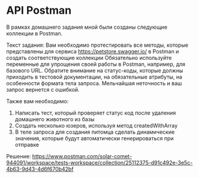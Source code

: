 # API Postman

В рамках домашнего задания мной были созданы следующие коллекции в Postman.

Текст задания:
Вам необходимо протестировать все методы, которые представлены для сервиса https://petstore.swagger.io/ в Postman и создать соответствующие коллекции
Обязательно используйте переменные для упрощения своей работы в Postman, например, для базового URL.
Обратите внимание на статус-коды, которые должны приходить в тестовой документации, на обязательные атрибуты, на особенности формата тела запроса. Мельчайшая неточность и ваш запрос вернется с ошибкой.

Также вам необходимо:
1.	Написать тест, который проверяет статус код после удаления домашнего животного из базы
2.	Создать несколько юзеров, используя метод createdWithArray
3.  В теле запроса для создания питомца сделать динамические значения, которые будут автоматически генерироваться при отправке

Решение: https://www.postman.com/solar-comet-944091/workspace/tests-workspace/collection/25112375-d91c492e-3e5c-4b63-9d43-4d6f670b42bf

